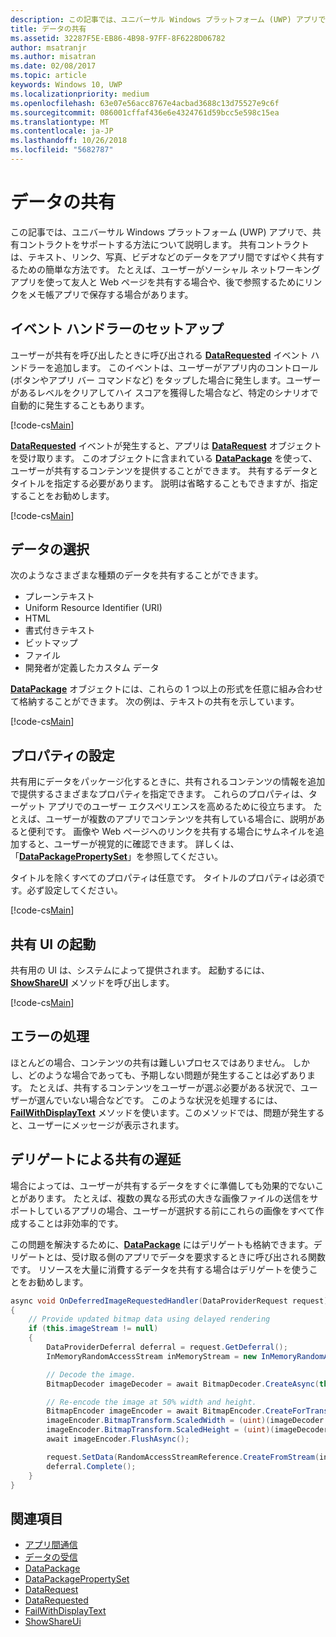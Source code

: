 ```yaml
---
description: この記事では、ユニバーサル Windows プラットフォーム (UWP) アプリで、共有コントラクトをサポートする方法について説明します。
title: データの共有
ms.assetid: 32287F5E-EB86-4B98-97FF-8F6228D06782
author: msatranjr
ms.author: misatran
ms.date: 02/08/2017
ms.topic: article
keywords: Windows 10, UWP
ms.localizationpriority: medium
ms.openlocfilehash: 63e07e56acc8767e4acbad3688c13d75527e9c6f
ms.sourcegitcommit: 086001cffaf436e6e4324761d59bcc5e598c15ea
ms.translationtype: MT
ms.contentlocale: ja-JP
ms.lasthandoff: 10/26/2018
ms.locfileid: "5682787"
---
```

# <a name="share-data"></a>データの共有


この記事では、ユニバーサル Windows プラットフォーム (UWP) アプリで、共有コントラクトをサポートする方法について説明します。 共有コントラクトは、テキスト、リンク、写真、ビデオなどのデータをアプリ間ですばやく共有するための簡単な方法です。 たとえば、ユーザーがソーシャル ネットワーキング アプリを使って友人と Web ページを共有する場合や、後で参照するためにリンクをメモ帳アプリで保存する場合があります。

## <a name="set-up-an-event-handler"></a>イベント ハンドラーのセットアップ

ユーザーが共有を呼び出したときに呼び出される [**DataRequested**](https://msdn.microsoft.com/library/windows/apps/Windows.ApplicationModel.DataTransfer.DataTransferManager.DataRequested) イベント ハンドラーを追加します。 このイベントは、ユーザーがアプリ内のコントロール (ボタンやアプリ バー コマンドなど) をタップした場合に発生します。ユーザーがあるレベルをクリアしてハイ スコアを獲得した場合など、特定のシナリオで自動的に発生することもあります。

[!code-cs[Main](./code/share_data/cs/MainPage.xaml.cs#SnippetPrepareToShare)]

[**DataRequested**](https://msdn.microsoft.com/library/windows/apps/Windows.ApplicationModel.DataTransfer.DataTransferManager.DataRequested) イベントが発生すると、アプリは [**DataRequest**](https://msdn.microsoft.com/library/windows/apps/Windows.ApplicationModel.DataTransfer.DataRequest) オブジェクトを受け取ります。 このオブジェクトに含まれている [**DataPackage**](https://msdn.microsoft.com/library/windows/apps/Windows.ApplicationModel.DataTransfer.DataPackage) を使って、ユーザーが共有するコンテンツを提供することができます。 共有するデータとタイトルを指定する必要があります。 説明は省略することもできますが、指定することをお勧めします。

[!code-cs[Main](./code/share_data/cs/MainPage.xaml.cs#SnippetCreateRequest)]

## <a name="choose-data"></a>データの選択

次のようなさまざまな種類のデータを共有することができます。

-   プレーンテキスト
-   Uniform Resource Identifier (URI)
-   HTML
-   書式付きテキスト
-   ビットマップ
-   ファイル
-   開発者が定義したカスタム データ

[**DataPackage**](https://msdn.microsoft.com/library/windows/apps/Windows.ApplicationModel.DataTransfer.DataPackage) オブジェクトには、これらの 1 つ以上の形式を任意に組み合わせて格納することができます。 次の例は、テキストの共有を示しています。

[!code-cs[Main](./code/share_data/cs/MainPage.xaml.cs#SnippetSetContent)]

## <a name="set-properties"></a>プロパティの設定

共有用にデータをパッケージ化するときに、共有されるコンテンツの情報を追加で提供するさまざまなプロパティを指定できます。 これらのプロパティは、ターゲット アプリでのユーザー エクスペリエンスを高めるために役立ちます。 たとえば、ユーザーが複数のアプリでコンテンツを共有している場合に、説明があると便利です。 画像や Web ページへのリンクを共有する場合にサムネイルを追加すると、ユーザーが視覚的に確認できます。 詳しくは、「[**DataPackagePropertySet**](https://msdn.microsoft.com/library/windows/apps/Windows.ApplicationModel.DataTransfer.DataPackagePropertySet)」を参照してください。

タイトルを除くすべてのプロパティは任意です。 タイトルのプロパティは必須です。必ず設定してください。

[!code-cs[Main](./code/share_data/cs/MainPage.xaml.cs#SnippetSetProperties)]

## <a name="launch-the-share-ui"></a>共有 UI の起動

共有用の UI は、システムによって提供されます。 起動するには、[**ShowShareUI**](https://msdn.microsoft.com/library/windows/apps/Windows.ApplicationModel.DataTransfer.DataTransferManager.ShowShareUI) メソッドを呼び出します。

[!code-cs[Main](./code/share_data/cs/MainPage.xaml.cs#SnippetShowUI)]

## <a name="handle-errors"></a>エラーの処理

ほとんどの場合、コンテンツの共有は難しいプロセスではありません。 しかし、どのような場合であっても、予期しない問題が発生することは必ずあります。 たとえば、共有するコンテンツをユーザーが選ぶ必要がある状況で、ユーザーが選んでいない場合などです。 このような状況を処理するには、[**FailWithDisplayText**](https://msdn.microsoft.com/library/windows/apps/Windows.ApplicationModel.DataTransfer.DataRequest.FailWithDisplayText(System.String)) メソッドを使います。このメソッドでは、問題が発生すると、ユーザーにメッセージが表示されます。

## <a name="delay-share-with-delegates"></a>デリゲートによる共有の遅延

場合によっては、ユーザーが共有するデータをすぐに準備しても効果的でないことがあります。 たとえば、複数の異なる形式の大きな画像ファイルの送信をサポートしているアプリの場合、ユーザーが選択する前にこれらの画像をすべて作成することは非効率的です。

この問題を解決するために、[**DataPackage**](https://msdn.microsoft.com/library/windows/apps/Windows.ApplicationModel.DataTransfer.DataPackage) にはデリゲートも格納できます。デリゲートとは、受け取る側のアプリでデータを要求するときに呼び出される関数です。 リソースを大量に消費するデータを共有する場合はデリゲートを使うことをお勧めします。

<!-- For some reason, this snippet was inline in the WDCML topic. Suggest moving to VS project with rest of snippets. -->
```cs
async void OnDeferredImageRequestedHandler(DataProviderRequest request)
{
    // Provide updated bitmap data using delayed rendering
    if (this.imageStream != null)
    {
        DataProviderDeferral deferral = request.GetDeferral();
        InMemoryRandomAccessStream inMemoryStream = new InMemoryRandomAccessStream();

        // Decode the image.
        BitmapDecoder imageDecoder = await BitmapDecoder.CreateAsync(this.imageStream);

        // Re-encode the image at 50% width and height.
        BitmapEncoder imageEncoder = await BitmapEncoder.CreateForTranscodingAsync(inMemoryStream, imageDecoder);
        imageEncoder.BitmapTransform.ScaledWidth = (uint)(imageDecoder.OrientedPixelHeight * 0.5);
        imageEncoder.BitmapTransform.ScaledHeight = (uint)(imageDecoder.OrientedPixelHeight * 0.5);
        await imageEncoder.FlushAsync();

        request.SetData(RandomAccessStreamReference.CreateFromStream(inMemoryStream));
        deferral.Complete();
    }
}
```

## <a name="see-also"></a>関連項目 

* [アプリ間通信](index.md)
* [データの受信](receive-data.md)
* [DataPackage](https://msdn.microsoft.com/library/windows/apps/windows.applicationmodel.datatransfer.datapackage.aspx)
* [DataPackagePropertySet](https://msdn.microsoft.com/library/windows/apps/windows.applicationmodel.datatransfer.datapackagepropertyset.aspx)
* [DataRequest](https://msdn.microsoft.com/library/windows/apps/windows.applicationmodel.datatransfer.datarequest.aspx)
* [DataRequested](https://msdn.microsoft.com/library/windows/apps/windows.applicationmodel.datatransfer.datatransfermanager.datarequested.aspx)
* [FailWithDisplayText](https://msdn.microsoft.com/library/windows/apps/windows.applicationmodel.datatransfer.datarequest.failwithdisplaytext.aspx)
* [ShowShareUi](https://msdn.microsoft.com/library/windows/apps/windows.applicationmodel.datatransfer.datatransfermanager.showshareui.aspx)
 

